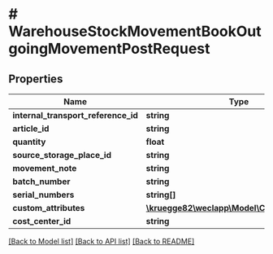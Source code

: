 # # WarehouseStockMovementBookOutgoingMovementPostRequest

## Properties

Name | Type | Description | Notes
------------ | ------------- | ------------- | -------------
**internal_transport_reference_id** | **string** |  | [optional]
**article_id** | **string** |  | [optional]
**quantity** | **float** |  | [optional]
**source_storage_place_id** | **string** |  | [optional]
**movement_note** | **string** |  | [optional]
**batch_number** | **string** |  | [optional]
**serial_numbers** | **string[]** |  | [optional]
**custom_attributes** | [**\kruegge82\weclapp\Model\CustomAttribute[]**](CustomAttribute.md) |  | [optional]
**cost_center_id** | **string** |  | [optional]

[[Back to Model list]](../../README.md#models) [[Back to API list]](../../README.md#endpoints) [[Back to README]](../../README.md)

